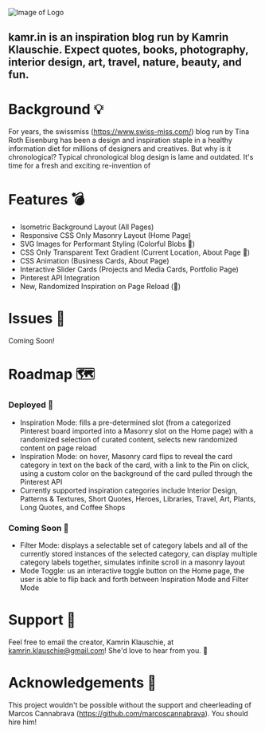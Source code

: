 ![Image of Logo](https://i.imgur.com/hoXPuFR.png)

## kamr.in is an inspiration blog run by Kamrin Klauschie. Expect quotes, books, photography, interior design, art, travel, nature, beauty, and fun.

# Background 💡
For years, the swissmiss (https://www.swiss-miss.com/) blog run by Tina Roth Eisenburg has been a design and inspiration staple in a healthy information diet for millions of designers and creatives. But why is it chronological? Typical chronological blog design is lame and outdated. It's time for a fresh and exciting re-invention of 

# Features 💣
- Isometric Background Layout (All Pages)
- Responsive CSS Only Masonry Layout (Home Page)
- SVG Images for Performant Styling (Colorful Blobs 🎨)
- CSS Only Transparent Text Gradient (Current Location, About Page 🌈)
- CSS Animation (Business Cards, About Page)
- Interactive Slider Cards (Projects and Media Cards, Portfolio Page)
- Pinterest API Integration
- New, Randomized Inspiration on Page Reload (🌱)

# Issues 🐛
Coming Soon!

# Roadmap 🗺️

### Deployed 🚦
- Inspiration Mode: fills a pre-determined slot (from a categorized Pinterest board imported into a Masonry slot on the Home page) with a randomized selection of curated content, selects new randomized content on page reload
- Inspiration Mode: on hover, Masonry card flips to reveal the card category in text on the back of the card, with a link to the Pin on click, using a custom color on the background of the card pulled through the Pinterest API
- Currently supported inspiration categories include Interior Design, Patterns & Textures, Short Quotes, Heroes, Libraries, Travel, Art, Plants, Long Quotes, and Coffee Shops

### Coming Soon 🚧
- Filter Mode: displays a selectable set of category labels and all of the currently stored instances of the selected category, can display multiple category labels together, simulates infinite scroll in a masonry layout 
- Mode Toggle: us an interactive toggle button on the Home page, the user is able to flip back and forth between Inspiration Mode and Filter Mode

# Support 🧩
Feel free to email the creator, Kamrin Klauschie, at kamrin.klauschie@gmail.com! She'd love to hear from you. 🤗

# Acknowledgements 👊
This project wouldn't be possible without the support and cheerleading of Marcos Cannabrava (https://github.com/marcoscannabrava). You should hire him! 
